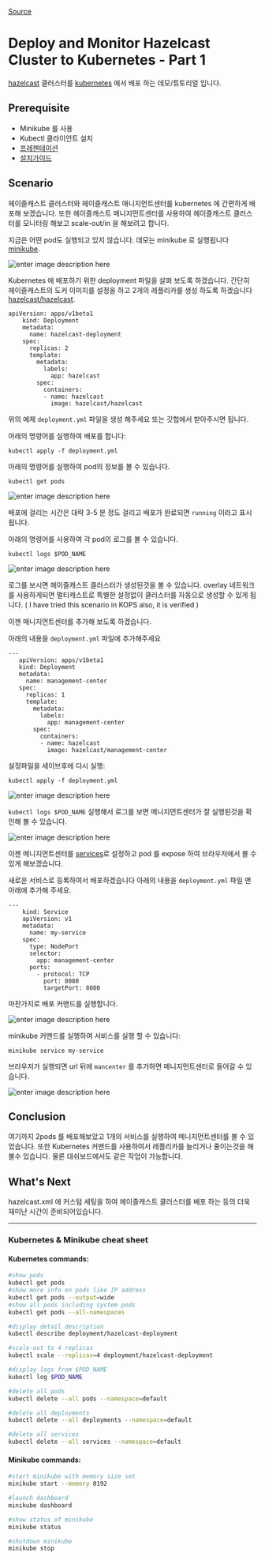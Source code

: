 [Source](https://blog.hazelcast.com/deploy-monitor/ "Permalink to Deploy and Monitor Hazelcast Cluster to Kubernetes - Part 1")

# Deploy and Monitor Hazelcast Cluster to Kubernetes - Part 1

[hazelcast][1] 클러스터를 [kubernetes][2] 에서 배포 하는 데모/튜토리얼 입니다.

## Prerequisite
* Minikube 를 사용 
* Kubectl 클라이언트 설치
* [프레젠테이션][17]
* [설치가이드][16]


## Scenario

헤이즐캐스트 클러스터와 헤이즐캐스트 매니지먼트센터를 kubernetes 에 간편하게 배포해 보겠습니다. 또한 헤이즐캐스트 메니지먼트센터를 사용하여 헤이즐캐스트 클러스터를 모니터링 해보고 scale-out/in 을 해보려고 합니다.

지금은 어떤 pod도 실행되고 있지 않습니다. 데모는 minikube 로 실행됩니다 [minikube][3].

![enter image description here][4]

Kubernetes 에 배포하기 위한 deployment 파일을 살펴 보도록 하겠습니다. 간단히 헤이즐캐스트의 도커 이미지를 설정을 하고 2개의 레플리카를 생성 하도록 하겠습니다 [hazelcast/hazelcast][14].
    
    
    apiVersion: apps/v1beta1
        kind: Deployment
        metadata:
          name: hazelcast-deployment
        spec:
          replicas: 2
          template:
            metadata:
              labels:
                app: hazelcast
            spec:
              containers:
              - name: hazelcast
                image: hazelcast/hazelcast
    

위의 예제 `deployment.yml` 파일을 생성 해주세요 또는 깃헙에서 받아주시면 됩니다.

아래의 명령어를 실행하여 배포를 합니다:
    
    
    kubectl apply -f deployment.yml
    

아래의 명령어를 실행하여 pod의 정보를 볼 수 있습니다.
    
    
    kubectl get pods
    

![enter image description here][5]

배포에 걸리는 시간은 대략 3-5 분 정도 걸리고 배포가 완료되면 `running` 이라고 표시 됩니다.

아래의 명령어를 사용하여 각 pod의 로그를 볼 수 있습니다.
    
    
    kubectl logs $POD_NAME
        

![enter image description here][6]

로그를 보시면 헤이즐캐스트 클러스터가 생성된것을 볼 수 있습니다. overlay 네트워크를 사용하게되면 멀티캐스트로 특별한 설정없이 클러스터를 자동으로 생성할 수 있게 됩니다. ( I have tried this scenario in KOPS also, it is verified )

이젠 매니지먼트센터를 추가해 보도록 하겠습니다.

아래의 내용을 `deployment.yml` 파일에 추가해주세요
    
    
    ---
       apiVersion: apps/v1beta1
       kind: Deployment
       metadata:
         name: management-center
       spec:
         replicas: 1
         template:
           metadata:
             labels:
               app: management-center
           spec:
             containers:
             - name: hazelcast
               image: hazelcast/management-center
               

설정파일을 세이브후에 다시 실행:
    
    
    kubectl apply -f deployment.yml
        

![enter image description here][7]

`kubectl logs $POD_NAME` 실행해서 로그를 보면 메니지먼트센터가 잘 실행된것을 확인해 볼 수 있습니다. 

![enter image description here][8]

이젠 메니지먼트센터를 [services][9]로 설정하고 pod 를 expose 하여 브라우저에서 볼 수 있게 해보겠습니다.

새로운 서비스로 등록하여서 배포하겠습니다 아래의 내용을 `deployment.yml` 파일 맨 아래에 추가해 주세요.
    
    
    ---
        kind: Service
        apiVersion: v1
        metadata:
          name: my-service
        spec:
          type: NodePort
          selector:
            app: management-center
          ports:
            - protocol: TCP
              port: 8080
              targetPort: 8080
        

마찬가지로 배포 커맨드를 실행합니다.

![enter image description here][11]

minikube 커맨드를 실행하여 서비스를 실행 할 수 있습니다:
    
    
    minikube service my-service
        

브라우저가 실행되면 url 뒤에 `mancenter` 를 추가하면 메니지먼트센터로 들어갈 수 있습니다.

![enter image description here][12]

## Conclusion

여기까지 2pods 를 배포해보았고 1개의 서비스를 실행하여 메니지먼트센터를 볼 수 있었습니다.
또한 Kubernetes 커맨드를 사용하여서 레플리카를 늘리거나 줄이는것을 해 볼수 있습니다. 
물론 대쉬보드에서도 같은 작업이 가능합니다.

## What's Next

hazelcast.xml 에 커스텀 세팅을 하여 헤이즐캐스트 클러스터를 배포 하는 등의 더욱 재미난 시간이 준비되어있습니다.

---
### Kubernetes & Minikube cheat sheet
#### Kubernetes commands:
```sh
#show pods
kubectl get pods 
#show more info on pods like IP address
kubectl get pods --output=wide 
#show all pods including system pods
kubectl get pods --all-namespaces 

#display detail description
kubectl describe deployment/hazelcast-deployment 

#scale-out to 4 replicas
kubectl scale --replicas=4 deployment/hazelcast-deployment 

#display logs from $POD_NAME
kubectl log $POD_NAME

#delete all pods
kubectl delete --all pods --namespace=default 

#delete all deployments
kubectl delete --all deployments --namespace=default

#delete all services
kubectl delete --all services --namespace=default 
```
#### Minikube commands:
```sh
#start minikube with memory size set
minikube start --memory 8192 

#launch dashboard
minikube dashboard

#show status of minikube
minikube status

#shutdown minikube
minikube stop
```

[1]: https://hazelcast.org/ "Hazelcast"
[2]: https://kubernetes.io/ "Kubernetes"
[3]: https://github.com/kubernetes/minikube/releases "Releases"
[4]: https://cdn-images-1.medium.com/max/800/1*Tpne41f_32J1AttJ68ODNQ.png "kubectl get pods no resources"
[5]: https://cdn-images-1.medium.com/max/800/1*lznE5OOSXhjIUgPFNIoN9w.png "kubectl get pods"
[6]: https://cdn-images-1.medium.com/max/800/1*G4T-gJhKApNI2hWx_HYdsg.png "kubectl logs"
[7]: https://cdn-images-1.medium.com/max/800/1*r0On6L9v2g_kivy1b_yWuQ.png "kubectl apply -f"
[8]: https://cdn-images-1.medium.com/max/800/1*6Pd2-GPzekIds2GFoGQCtw.png "kubectl logs management"
[9]: https://kubernetes.io/docs/concepts/services-networking/service/ "Kubernetes Networking"
[10]: https://kubernetes.io/docs/concepts/services-networking/ingress/ "Ingress Resources"
[11]: https://cdn-images-1.medium.com/max/800/1*XS_FW0iDaAP_O_X3OEfuQQ.png "kubectl apply -f deployment"
[12]: https://cdn-images-1.medium.com/max/800/1*CAV4a7r89Rzg9ay_T-mEFg.png "Memory Utilization"
[13]: https://gist.githubusercontent.com/anonymous/ca3d46c5185f8def24d16e0877f7486b/raw/b6dd5272ce573ccf84a05bab9205bd6431780ad3/gistfile1.txt "Deployment File"
[14]: https://hub.docker.com/r/hazelcast/hazelcast/ "Docker Hub"
[15]: 
https://github.com/pires/hazelcast-kubernetes/
"Hazelcast Discovery SPI example"
[16]: https://drive.google.com/open?id=1e3qiGwLe7fr55FRagHe_162Pec0Qc16ZViZhMWkUtgw "Kubernetes client $ Minikube install guide"
[17]: https://docs.google.com/a/plegma.io/presentation/d/1uE4Rdtibf0tNOVbmht4o1Ch1gpRyEcmAi-S0OWjbqqQ/edit?usp=sharing "meetup presentation"